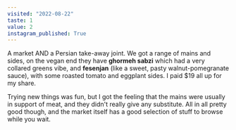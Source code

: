 ```yaml
---
visited: "2022-08-22"
taste: 1
value: 2
instagram_published: True
---
```


A market AND a Persian take-away joint. We got a range of mains and sides, on the vegan end they have **ghormeh sabzi** which had a very collared greens vibe, and **fesenjan** (like a sweet, pasty walnut-pomegranate sauce), with some roasted tomato and eggplant sides. I paid $19 all up for my share.

Trying new things was fun, but I got the feeling that the mains were usually in support of meat, and they didn't really give any substitute. All in all pretty good though, and the market itself has a good selection of stuff to browse while you wait.
